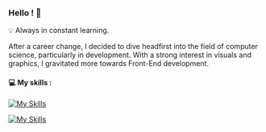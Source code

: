 ### Hello ! 👋

💡 Always in constant learning.

After a career change, I decided to dive headfirst into the field of computer science, particularly in development. With a strong interest in visuals and graphics, I gravitated more towards Front-End development.

#### 💻 My skills :

[![My Skills](https://skillicons.dev/icons?i=ember,react,js,html,css,typescript,tailwind)](https://skillicons.dev)

[![My Skills](https://skillicons.dev/icons?i=gitlab,github,figma)](https://skillicons.dev)



